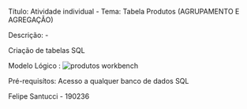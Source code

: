 Título: Atividade individual - Tema: Tabela Produtos (AGRUPAMENTO E AGREGAÇÃO)

Descrição: -

Criação de tabelas SQL

Modelo Lógico : ![produtos workbench](https://github.com/FeSantuccii/AC2/assets/166468895/8d253220-91b7-46bc-a634-2203e5d3daaf)


Pré-requisítos: Acesso a qualquer banco de dados SQL

Felipe Santucci - 190236
